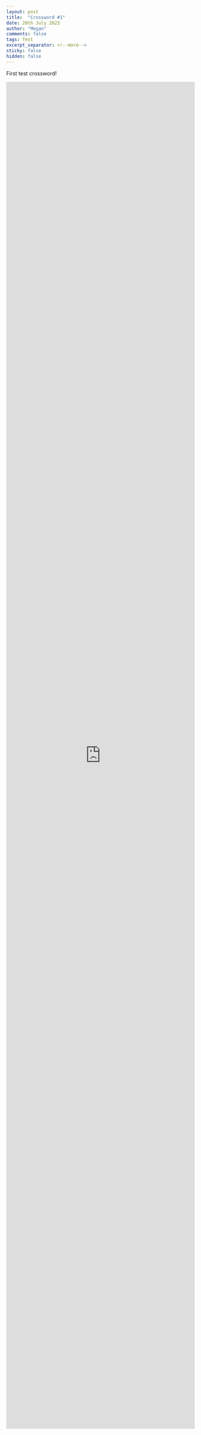 ```yaml
---
layout: post
title:  "Crossword #1"
date: 28th July 2023
author: "Megan"
comments: false
tags: Test 
excerpt_separator: <!--more-->
sticky: false
hidden: false
---
```

First test crossword!

<iframe style="height: 90vh; width: 100%;" src="https://crosshare.org/embed/nkkIo7xN7d5FKFEj5XpP/Uvcwx5uopffCVjT3YIYem7vfC1h2" frameborder="0" allowfullscreen="true" allowtransparency="true"></iframe>